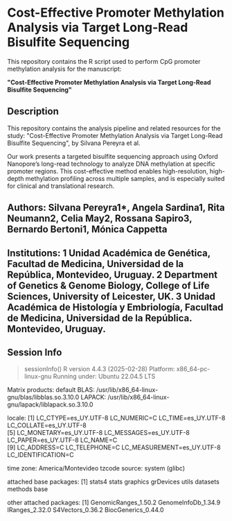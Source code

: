 # Cost-Effective Promoter Methylation Analysis via Target Long-Read Bisulfite Sequencing

This repository contains the R script used to perform CpG promoter methylation analysis for the manuscript:

**"Cost-Effective Promoter Methylation Analysis via Target Long-Read Bisulfite Sequencing"**  


## Description

This repository contains the analysis pipeline and related resources for the study:
"Cost-Effective Promoter Methylation Analysis via Target Long-Read Bisulfite Sequencing",
by Silvana Pereyra et al.

Our work presents a targeted bisulfite sequencing approach using Oxford Nanopore’s long-read technology to analyze DNA methylation at specific promoter regions. This cost-effective method enables high-resolution, high-depth methylation profiling across multiple samples, and is especially suited for clinical and translational research.

## Authors: Silvana Pereyra1*, Angela Sardina1, Rita Neumann2, Celia May2, Rossana Sapiro3, Bernardo Bertoni1, Mónica Cappetta

## Institutions: 1 Unidad Académica de Genética, Facultad de Medicina, Universidad de la República, Montevideo, Uruguay. 2 Department of Genetics & Genome Biology, College of Life Sciences, University of Leicester, UK. 3 Unidad Académica de Histología y Embriología, Facultad de Medicina, Universidad de la República. Montevideo, Uruguay.

## Session Info
> sessionInfo()
R version 4.4.3 (2025-02-28)
Platform: x86_64-pc-linux-gnu
Running under: Ubuntu 22.04.5 LTS

Matrix products: default
BLAS:   /usr/lib/x86_64-linux-gnu/blas/libblas.so.3.10.0 
LAPACK: /usr/lib/x86_64-linux-gnu/lapack/liblapack.so.3.10.0

locale:
 [1] LC_CTYPE=es_UY.UTF-8       LC_NUMERIC=C               LC_TIME=es_UY.UTF-8        LC_COLLATE=es_UY.UTF-8    
 [5] LC_MONETARY=es_UY.UTF-8    LC_MESSAGES=es_UY.UTF-8    LC_PAPER=es_UY.UTF-8       LC_NAME=C                 
 [9] LC_ADDRESS=C               LC_TELEPHONE=C             LC_MEASUREMENT=es_UY.UTF-8 LC_IDENTIFICATION=C       

time zone: America/Montevideo
tzcode source: system (glibc)

attached base packages:
[1] stats4    stats     graphics  grDevices utils     datasets  methods   base     

other attached packages:
[1] GenomicRanges_1.50.2 GenomeInfoDb_1.34.9  IRanges_2.32.0       S4Vectors_0.36.2     BiocGenerics_0.44.0 


